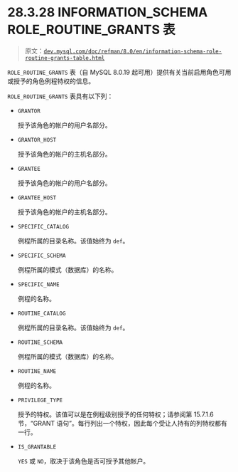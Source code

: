 # 28.3.28 INFORMATION_SCHEMA ROLE_ROUTINE_GRANTS 表

> 原文：[`dev.mysql.com/doc/refman/8.0/en/information-schema-role-routine-grants-table.html`](https://dev.mysql.com/doc/refman/8.0/en/information-schema-role-routine-grants-table.html)

`ROLE_ROUTINE_GRANTS` 表（自 MySQL 8.0.19 起可用）提供有关当前启用角色可用或授予的角色例程特权的信息。

`ROLE_ROUTINE_GRANTS` 表具有以下列：

+   `GRANTOR`

    授予该角色的帐户的用户名部分。

+   `GRANTOR_HOST`

    授予该角色的帐户的主机名部分。

+   `GRANTEE`

    授予该角色的帐户的用户名部分。

+   `GRANTEE_HOST`

    授予该角色的帐户的主机名部分。

+   `SPECIFIC_CATALOG`

    例程所属的目录名称。该值始终为 `def`。

+   `SPECIFIC_SCHEMA`

    例程所属的模式（数据库）的名称。

+   `SPECIFIC_NAME`

    例程的名称。

+   `ROUTINE_CATALOG`

    例程所属的目录名称。该值始终为 `def`。

+   `ROUTINE_SCHEMA`

    例程所属的模式（数据库）的名称。

+   `ROUTINE_NAME`

    例程的名称。

+   `PRIVILEGE_TYPE`

    授予的特权。该值可以是在例程级别授予的任何特权；请参阅第 15.7.1.6 节，“GRANT 语句”。每行列出一个特权，因此每个受让人持有的列特权都有一行。

+   `IS_GRANTABLE`

    `YES` 或 `NO`，取决于该角色是否可授予其他帐户。
